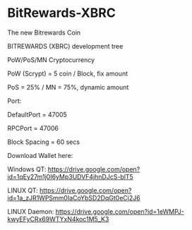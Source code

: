 
# BitRewards-XBRC
The new Bitrewards Coin


BITREWARDS (XBRC) development tree

PoW/PoS/MN Cryptocurrency

PoW (Scrypt) = 5 coin / Block, fix amount

PoS = 25% / MN = 75%, dynamic amount

Port:

DefaultPort = 47005

RPCPort = 47006

Block Spacing = 60 secs

Download Wallet here:

Windows QT: https://drive.google.com/open?id=1qEy27m1j0I6yMp3UDVF4jhnDJcS-blT5

LINUX QT: https://drive.google.com/open?id=1a_zJR1WPSmm0IaCoYbSD2DqGt0eCj2J6

LINUX Daemon: https://drive.google.com/open?id=1eWMPJ-kwyEFyCRx69WTYxN4koc1M5_K3





